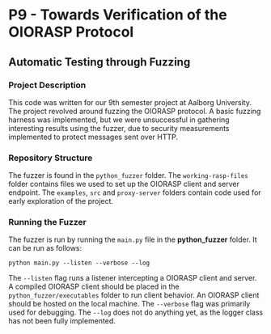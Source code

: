 # P9 - Towards Verification of the OIORASP Protocol
## Automatic Testing through Fuzzing

### Project Description

This code was written for our 9th semester project at Aalborg University.
The project revolved around fuzzing the OIORASP protocol.
A basic fuzzing harness was implemented, but we were unsuccessful in gathering interesting results using the fuzzer, due to security measurements implemented to protect messages sent over HTTP.

### Repository Structure

The fuzzer is found in the `python_fuzzer` folder.
The `working-rasp-files` folder contains files we used to set up the OIORASP client and server endpoint.
The `examples`, `src` and `proxy-server` folders contain code used for early exploration of the project.

### Running the Fuzzer

The fuzzer is run by running the `main.py` file in the **python_fuzzer** folder.
It can be run as follows:

```
python main.py --listen --verbose --log
```

The `--listen` flag runs a listener intercepting a OIORASP client and server.
A compiled OIORASP client should be placed in the `python_fuzzer/executables` folder to run client behavior.
An OIORASP client should be hosted on the local machine.
The `--verbose` flag was primarily used for debugging. 
The `--log` does not do anything yet, as the logger class has not been fully implemented.
